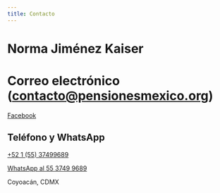 ```yaml
---
title: Contacto
---
```


# Norma Jiménez Kaiser

# Correo electrónico (contacto@pensionesmexico.org)

[Facebook](https://www.facebook.com/Pensiones-M%C3%A9xico-600957133574453/?modal=admin_todo_tour)

## Teléfono y WhatsApp
[+52 1 (55) 37499689](tel:+5215537499689)

[WhatsApp al 55 3749 9689](https://api.whatsapp.com/send?phone=5215537499689)

Coyoacán, CDMX









